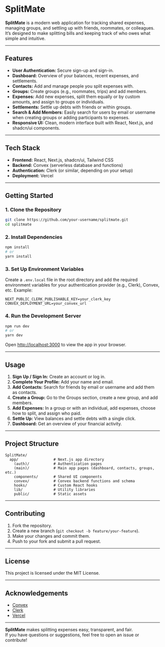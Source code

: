 # SplitMate

**SplitMate** is a modern web application for tracking shared expenses, managing groups, and settling up with friends, roommates, or colleagues. It’s designed to make splitting bills and keeping track of who owes what simple and intuitive.

---

## Features

- **User Authentication:** Secure sign-up and sign-in.
- **Dashboard:** Overview of your balances, recent expenses, and settlements.
- **Contacts:** Add and manage people you split expenses with.
- **Groups:** Create groups (e.g., roommates, trips) and add members.
- **Expenses:** Add new expenses, split them equally or by custom amounts, and assign to groups or individuals.
- **Settlements:** Settle up debts with friends or within groups.
- **Search & Add Members:** Easily search for users by email or username when creating groups or adding participants to expenses.
- **Responsive UI:** Clean, modern interface built with React, Next.js, and shadcn/ui components.

---

## Tech Stack

- **Frontend:** React, Next.js, shadcn/ui, Tailwind CSS
- **Backend:** Convex (serverless database and functions)
- **Authentication:** Clerk (or similar, depending on your setup)
- **Deployment:** Vercel

---

## Getting Started

### 1. Clone the Repository

```bash
git clone https://github.com/your-username/splitmate.git
cd splitmate
```

### 2. Install Dependencies

```bash
npm install
# or
yarn install
```

### 3. Set Up Environment Variables

Create a `.env.local` file in the root directory and add the required environment variables for your authentication provider (e.g., Clerk), Convex, etc. Example:

```
NEXT_PUBLIC_CLERK_PUBLISHABLE_KEY=your_clerk_key
CONVEX_DEPLOYMENT_URL=your_convex_url
```

### 4. Run the Development Server

```bash
npm run dev
# or
yarn dev
```

Open [http://localhost:3000](http://localhost:3000) to view the app in your browser.

---

## Usage

1. **Sign Up / Sign In:** Create an account or log in.
2. **Complete Your Profile:** Add your name and email.
3. **Add Contacts:** Search for friends by email or username and add them as contacts.
4. **Create a Group:** Go to the Groups section, create a new group, and add members.
5. **Add Expenses:** In a group or with an individual, add expenses, choose how to split, and assign who paid.
6. **Settle Up:** View balances and settle debts with a single click.
7. **Dashboard:** Get an overview of your financial activity.

---

## Project Structure

```
SplitMate/
  app/                # Next.js app directory
    (auth)/           # Authentication pages
    (main)/           # Main app pages (dashboard, contacts, groups, etc.)
    components/       # Shared UI components
    convex/           # Convex backend functions and schema
    hooks/            # Custom React hooks
    lib/              # Utility libraries
    public/           # Static assets
```

---

## Contributing

1. Fork the repository.
2. Create a new branch (`git checkout -b feature/your-feature`).
3. Make your changes and commit them.
4. Push to your fork and submit a pull request.

---

## License

This project is licensed under the MIT License.

---

## Acknowledgements

- [Convex](https://convex.dev/)
- [Clerk](https://clerk.com/)
- [Vercel](https://vercel.com/)

---

**SplitMate** makes splitting expenses easy, transparent, and fair.  
If you have questions or suggestions, feel free to open an issue or contribute!
